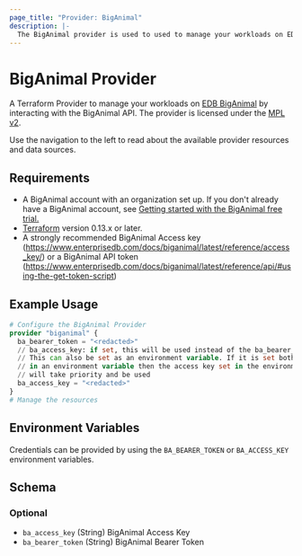 ```yaml
---
page_title: "Provider: BigAnimal"
description: |-
  The BigAnimal provider is used to used to manage your workloads on EDB BigAnimal.
---
```


# BigAnimal Provider

A Terraform Provider to manage your workloads on [EDB BigAnimal](https://www.enterprisedb.com/products/biganimal-cloud-postgresql)
by interacting with the BigAnimal API. The provider is licensed under the [MPL v2](https://www.mozilla.org/en-US/MPL/2.0/).

Use the navigation to the left to read about the available provider resources and data sources.

## Requirements

* A BigAnimal account with an organization set up. If you don't already have a BigAnimal account,
see [Getting started with the BigAnimal free trial.](https://www.enterprisedb.com/docs/biganimal/latest/free_trial/)
* [Terraform](https://www.terraform.io/downloads.html) version 0.13.x or later.
* A strongly recommended BigAnimal Access key (https://www.enterprisedb.com/docs/biganimal/latest/reference/access_key/) or a BigAnimal API token (https://www.enterprisedb.com/docs/biganimal/latest/reference/api/#using-the-get-token-script)

## Example Usage
```terraform
# Configure the BigAnimal Provider
provider "biganimal" {
  ba_bearer_token = "<redacted>"
  // ba_access_key: if set, this will be used instead of the ba_bearer_token above.
  // This can also be set as an environment variable. If it is set both here and
  // in an environment variable then the access key set in the environment variable
  // will take priority and be used
  ba_access_key = "<redacted>"
}
# Manage the resources
```

## Environment Variables

Credentials can be provided by using the `BA_BEARER_TOKEN` or `BA_ACCESS_KEY` environment variables.

<!-- schema generated by tfplugindocs -->
## Schema

### Optional

- `ba_access_key` (String) BigAnimal Access Key
- `ba_bearer_token` (String) BigAnimal Bearer Token
